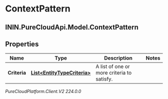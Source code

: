# ContextPattern

## ININ.PureCloudApi.Model.ContextPattern

## Properties

|Name | Type | Description | Notes|
|------------ | ------------- | ------------- | -------------|
| **Criteria** | [**List&lt;EntityTypeCriteria&gt;**](EntityTypeCriteria) | A list of one or more criteria to satisfy. | |



_PureCloudPlatform.Client.V2 224.0.0_
